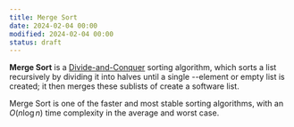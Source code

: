 ```yaml
---
title: Merge Sort
date: 2024-02-04 00:00
modified: 2024-02-04 00:00
status: draft
---
```


**Merge Sort** is a [Divide-and-Conquer](divide-and-conquer.md) sorting algorithm, which sorts a list recursively by dividing it into halves until a single --element or empty list is created; it then merges these sublists of create a software list.

Merge Sort is one of the faster and most stable sorting algorithms, with an $O(n \log n)$ time complexity in the average and worst case.